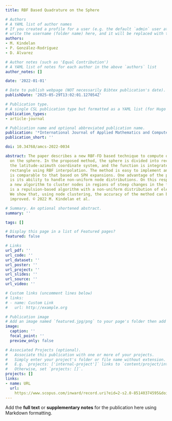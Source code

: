 ```yaml
---
title: RBF Based Quadrature on the Sphere

# Authors
# A YAML list of author names
# If you created a profile for a user (e.g. the default `admin` user at `content/authors/admin/`), 
# write the username (folder name) here, and it will be replaced with their full name and linked to their profile.
authors:
- M. Kindelan
- P. González-Rodríguez
- D. Álvarez

# Author notes (such as 'Equal Contribution')
# A YAML list of notes for each author in the above `authors` list
author_notes: []

date: '2022-01-01'

# Date to publish webpage (NOT necessarily Bibtex publication's date).
publishDate: '2025-05-29T13:02:01.127054Z'

# Publication type.
# A single CSL publication type but formatted as a YAML list (for Hugo requirements).
publication_types:
- article-journal

# Publication name and optional abbreviated publication name.
publication: '*International Journal of Applied Mathematics and Computer Science*'
publication_short: ''

doi: 10.34768/amcs-2022-0034

abstract: The paper describes a new RBF-FD based technique to compute quadrature weights
  on the sphere. In the proposed method, the sphere is divided into rectangles in
  the latitude-azimuth coordinate system, and the function is integrated over each
  rectangle using RBF interpolation. The method is easy to implement and its accuracy
  is comparable to that based on SPH expansions. One advantage of the proposed method
  is its ability to handle non-uniform node distributions. On this respect, we propose
  a new algorithm to cluster nodes in regions of steep changes in the function. It
  is a repulsion-based algorithm with a non-uniform distribution of electrical charges.
  We show that, using node clustering, the accuracy of the method can be significantly
  improved. © 2022 M. Kindelan et al.

# Summary. An optional shortened abstract.
summary: ''

tags: []

# Display this page in a list of Featured pages?
featured: false

# Links
url_pdf: ''
url_code: ''
url_dataset: ''
url_poster: ''
url_project: ''
url_slides: ''
url_source: ''
url_video: ''

# Custom links (uncomment lines below)
# links:
# - name: Custom Link
#   url: http://example.org

# Publication image
# Add an image named `featured.jpg/png` to your page's folder then add a caption below.
image:
  caption: ''
  focal_point: ''
  preview_only: false

# Associated Projects (optional).
#   Associate this publication with one or more of your projects.
#   Simply enter your project's folder or file name without extension.
#   E.g. `projects: ['internal-project']` links to `content/project/internal-project/index.md`.
#   Otherwise, set `projects: []`.
projects: []
links:
- name: URL
  url: 
    https://www.scopus.com/inward/record.uri?eid=2-s2.0-85140374595&doi=10.34768%2famcs-2022-0034&partnerID=40&md5=92e4f5d724886c561fcfb929e5649599
---
```


Add the **full text** or **supplementary notes** for the publication here using Markdown formatting.
